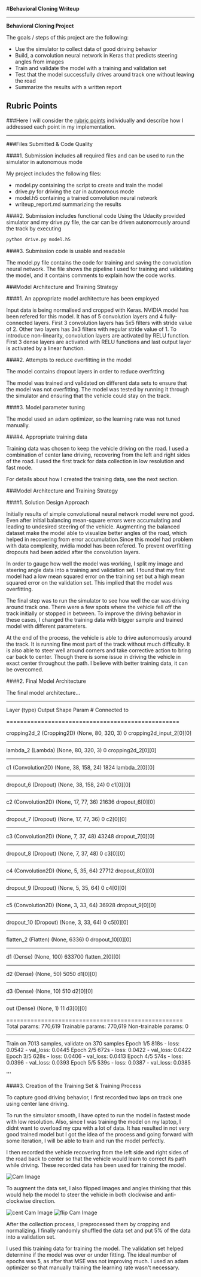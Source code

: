 

#**Behavioral Cloning Writeup** 


---

**Behavioral Cloning Project**

The goals / steps of this project are the following:
* Use the simulator to collect data of good driving behavior
* Build, a convolution neural network in Keras that predicts steering angles from images
* Train and validate the model with a training and validation set
* Test that the model successfully drives around track one without leaving the road
* Summarize the results with a written report





## Rubric Points
###Here I will consider the [rubric points](https://review.udacity.com/#!/rubrics/432/view) individually and describe how I addressed each point in my implementation.  

---
###Files Submitted & Code Quality

####1. Submission includes all required files and can be used to run the simulator in autonomous mode

My project includes the following files:
* model.py containing the script to create and train the model
* drive.py for driving the car in autonomous mode
* model.h5 containing a trained convolution neural network 
* writeup_report.md summarizing the results



####2. Submission includes functional code
Using the Udacity provided simulator and my drive.py file, the car can be driven autonomously around the track by executing 
```sh
python drive.py model.h5
```




####3. Submission code is usable and readable

The model.py file contains the code for training and saving the convolution neural network. The file shows the pipeline I used for training and validating the model, and it contains comments to explain how the code works.

###Model Architecture and Training Strategy

####1. An appropriate model architecture has been employed

Input data is being normalised and cropped with Keras.
NVIDIA model has been refered for this model. It has of 5 convolution layers and 4 fully-connected layers.
First 3 convolution layers has 5x5 filters with stride value of 2. Other two layers has 3x3 filters with regular stride value of 1. To introduce non-linearity, convolution layers are activated by RELU function.
First 3 dense layers are activated with RELU functions and last output layer is activated by a linear function.


####2. Attempts to reduce overfitting in the model

The model contains dropout layers in order to reduce overfitting 

The model was trained and validated on different data sets to ensure that the model was not overfitting. The model was tested by running it through the simulator and ensuring that the vehicle could stay on the track.

####3. Model parameter tuning

The model used an adam optimizer, so the learning rate was not tuned manually.

####4. Appropriate training data

Training data was chosen to keep the vehicle driving on the road. I used a combination of center lane driving, recovering from the left and right sides of the road. I used the first track for data collection in low resolution and fast mode.

For details about how I created the training data, see the next section. 



###Model Architecture and Training Strategy

####1. Solution Design Approach

Initially results of simple convolutional neural network model were not good. Even after initial balancing mean-square errors were accumulating and leading to undesired steering of the vehicle. Augmenting the balanced dataset make the model able to visualize better angles of the road, which helped in recovering from error accumulation.Since this model had problem with data complexity, nvidia model has been refered. To prevent overfitting dropouts had been added after the convolution layers.

In order to gauge how well the model was working, I split my image and steering angle data into a training and validation set. I found that my first model had a low mean squared error on the training set but a high mean squared error on the validation set. This implied that the model was overfitting. 

The final step was to run the simulator to see how well the car was driving around track one. There were a few spots where the vehicle fell off the track initially or stopped in between. To improve the driving behavior in these cases, I changed the training data with bigger sample and trained model with different parameters.

At the end of the process, the vehicle is able to drive autonomously around the track. It is running fine most part of the track without much difficulty. It is also able to steer well around corners and take corrective action to bring car back to center. Though there is some issue in driving the vehicle in exact center throughout the path. I believe with better training data, it can be overcomed.

####2. Final Model Architecture

The final model architecture...

____________________________________________________________________________________________________
Layer (type)                     Output Shape          Param #     Connected to               

==================================================

cropping2d_2 (Cropping2D)        (None, 80, 320, 3)    0           cropping2d_input_2[0][0]         
____________________________________________________________________________________________________
lambda_2 (Lambda)                (None, 80, 320, 3)    0           cropping2d_2[0][0]               
____________________________________________________________________________________________________
c1 (Convolution2D)               (None, 38, 158, 24)   1824        lambda_2[0][0]                   
____________________________________________________________________________________________________
dropout_6 (Dropout)              (None, 38, 158, 24)   0           c1[0][0]                         
____________________________________________________________________________________________________
c2 (Convolution2D)               (None, 17, 77, 36)    21636       dropout_6[0][0]                  
____________________________________________________________________________________________________
dropout_7 (Dropout)              (None, 17, 77, 36)    0           c2[0][0]                         
____________________________________________________________________________________________________
c3 (Convolution2D)               (None, 7, 37, 48)     43248       dropout_7[0][0]                  
____________________________________________________________________________________________________
dropout_8 (Dropout)              (None, 7, 37, 48)     0           c3[0][0]                         
____________________________________________________________________________________________________
c4 (Convolution2D)               (None, 5, 35, 64)     27712       dropout_8[0][0]                  
____________________________________________________________________________________________________
dropout_9 (Dropout)              (None, 5, 35, 64)     0           c4[0][0]                         
____________________________________________________________________________________________________
c5 (Convolution2D)               (None, 3, 33, 64)     36928       dropout_9[0][0]                  
____________________________________________________________________________________________________
dropout_10 (Dropout)             (None, 3, 33, 64)     0           c5[0][0]                         
____________________________________________________________________________________________________
flatten_2 (Flatten)              (None, 6336)          0           dropout_10[0][0]                 
____________________________________________________________________________________________________
d1 (Dense)                       (None, 100)           633700      flatten_2[0][0]                  
____________________________________________________________________________________________________
d2 (Dense)                       (None, 50)            5050        d1[0][0]                         
____________________________________________________________________________________________________
d3 (Dense)                       (None, 10)            510         d2[0][0]                         
____________________________________________________________________________________________________
out (Dense)                      (None, 1)             11          d3[0][0]            

===================================================
Total params: 770,619
Trainable params: 770,619
Non-trainable params: 0
____________________________________________________________________________________________________
Train on 7013 samples, validate on 370 samples
Epoch 1/5
818s - loss: 0.0542 - val_loss: 0.0445
Epoch 2/5
672s - loss: 0.0422 - val_loss: 0.0422
Epoch 3/5
628s - loss: 0.0406 - val_loss: 0.0413
Epoch 4/5
574s - loss: 0.0396 - val_loss: 0.0393
Epoch 5/5
539s - loss: 0.0387 - val_loss: 0.0385



'''

####3. Creation of the Training Set & Training Process

To capture good driving behavior, I first recorded two laps on track one using center lane driving. 

To run the simulator smooth, I have opted to run the model in fastest mode with low resolution. Also, since I was training the model on my laptop, I didnt want to overload my cpu with a lot of data. It has resulted in not very good trained model but I got the idea of the process and going forward with some iteration, I will be able to train and run the model perfectly.

I then recorded the vehicle recovering from the left side and right sides of the road back to center so that the vehicle would learn to correct its path while driving. These recorded data has been used for training the model.

![Cam Image](https://github.com/ermadhukar/SDCND_T1_P3_Behavioral_Cloning_V2/blob/master/img/capt_img.PNG) 

To augment the data set, I also flipped images and angles thinking that this would help the model to steer the vehicle in both clockwise and anti-clockwise direction.

![cent Cam Image](https://github.com/ermadhukar/SDCND_T1_P3_Behavioral_Cloning_V2/blob/master/img/flip1.PNG)
![flip Cam Image](https://github.com/ermadhukar/SDCND_T1_P3_Behavioral_Cloning_V2/blob/master/img/flip2.PNG)

After the collection process, I preprocessed them by cropping and normalizing. I finally randomly shuffled the data set and put 5% of the data into a validation set. 

I used this training data for training the model. The validation set helped determine if the model was over or under fitting. The ideal number of epochs was 5, as after that MSE was not improving much. I used an adam optimizer so that manually training the learning rate wasn't necessary.



```python

```


